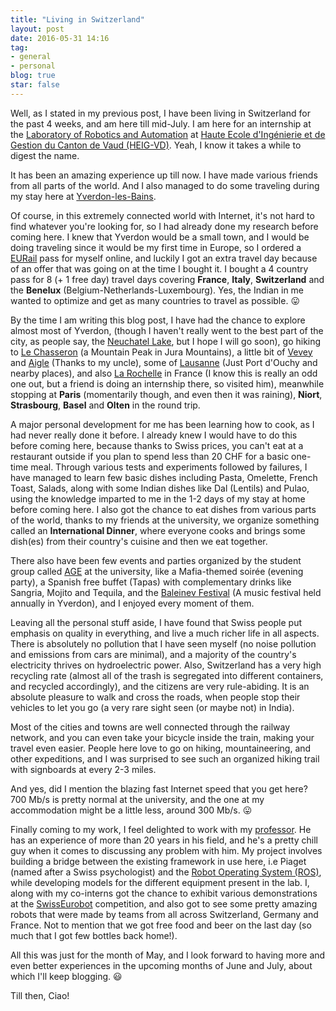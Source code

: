 ```yaml
---
title: "Living in Switzerland"
layout: post
date: 2016-05-31 14:16
tag:
- general
- personal
blog: true
star: false
---
```


Well, as I stated in my previous post, I have been living in Switzerland for the past 4 weeks, and am here till mid-July. I am here for an internship at the [Laboratory of Robotics and Automation](http://larae.populus.ch/) at [Haute Ecole d'Ingénierie et de Gestion du Canton de Vaud \(HEIG-VD\)](http://heig-vd.ch). Yeah, I know it takes a while to digest the name.

It has been an amazing experience up till now. I have made various friends from all parts of the world. And I also managed to do some traveling during my stay here at [Yverdon-les-Bains](https://goo.gl/maps/6XxTUR6P2R82).

Of course, in this extremely connected world with Internet, it's not hard to find whatever you're looking for, so I had already done my research before coming here. I knew that Yverdon would be a small town, and I would be doing traveling since it would be my first time in Europe, so I ordered a [EURail](http://www.eurail.com/) pass for myself online, and luckily I got an extra travel day because of an offer that was going on at the time I bought it. I bought a 4 country pass for 8 (+ 1 free day) travel days covering **France**, **Italy**, **Switzerland** and the **Benelux** (Belgium-Netherlands-Luxembourg). Yes, the Indian in me wanted to optimize and get as many countries to travel as possible. :stuck_out_tongue:

By the time I am writing this blog post, I have had the chance to explore almost most of Yverdon, (though I haven't really went to the best part of the city, as people say, the [Neuchatel Lake](https://en.wikipedia.org/wiki/Lake_Neuch%C3%A2tel), but I hope I will go soon), go hiking to [Le Chasseron](https://en.wikipedia.org/wiki/Le_Chasseron) (a Mountain Peak in Jura Mountains), a little bit of [Vevey](https://en.wikipedia.org/wiki/Vevey) and [Aigle](https://en.wikipedia.org/wiki/Aigle) (Thanks to my uncle), some of [Lausanne](https://en.wikipedia.org/wiki/Lausanne) (Just Port d'Ouchy and nearby places), and also [La Rochelle](https://en.wikipedia.org/wiki/La_Rochelle) in France (I know this is really an odd one out, but a friend is doing an internship there, so visited him), meanwhile stopping at **Paris** (momentarily though, and even then it was raining), **Niort**, **Strasbourg**, **Basel** and **Olten** in the round trip.

A major personal development for me has been learning how to cook, as I had never really done it before. I already knew I would have to do this before coming here, because thanks to Swiss prices, you can't eat at a restaurant outside if you plan to spend less than 20 CHF for a basic one-time meal. Through various tests and experiments followed by failures, I have managed to learn few basic dishes including Pasta, Omelette, French Toast, Salads, along with some Indian dishes like Dal (Lentils) and Pulao, using the knowledge imparted to me in the 1-2 days of my stay at home before coming here. I also got the chance to eat dishes from various parts of the world, thanks to my friends at the university, we organize something called an **International Dinner**, where everyone cooks and brings some dish(es) from their country's cuisine and then we eat together.

There also have been few events and parties organized by the student group called [AGE](https://www.facebook.com/age.heig.vd/) at the university, like a Mafia-themed soirée (evening party), a Spanish free buffet (Tapas) with complementary drinks like Sangria, Mojito and Tequila, and the [Baleinev Festival](https://fr.wikipedia.org/wiki/Baleinev_Festival) (A music festival held annually in Yverdon), and I enjoyed every moment of them.

Leaving all the personal stuff aside, I have found that Swiss people put emphasis on quality in everything, and live a much richer life in all aspects. There is absolutely no pollution that I have seen myself (no noise pollution and emissions from cars are minimal), and a majority of the country's electricity thrives on hydroelectric power. Also, Switzerland has a very high recycling rate (almost all of the trash is segregated into different containers, and recycled accordingly), and the citizens are very rule-abiding. It is an absolute pleasure to walk and cross the roads, when people stop their vehicles to let you go (a very rare sight seen (or maybe not) in India).

Most of the cities and towns are well connected through the railway network, and you can even take your bicycle inside the train, making your travel even easier. People here love to go on hiking, mountaineering, and other expeditions, and I was surprised to see such an organized hiking trail with signboards at every 2-3 miles.

And yes, did I mention the blazing fast Internet speed that you get here? 700 Mb/s is pretty normal at the university, and the one at my accommodation might be a little less, around 300 Mb/s. :stuck_out_tongue:

Finally coming to my work, I feel delighted to work with my [professor](http://jdze.populus.org/). He has an experience of more than 20 years in his field, and he's a pretty chill guy when it comes to discussing any problem with him. My project involves building a bridge between the existing framework in use here, i.e Piaget (named after a Swiss psychologist) and the [Robot Operating System (ROS)](http://www.ros.org/), while developing models for the different equipment present in the lab. I, along with my co-interns got the chance to exhibit various demonstrations at the [SwissEurobot](http://www.swisseurobot.ch/) competition, and also got to see some pretty amazing robots that were made by teams from all across Switzerland, Germany and France. Not to mention that we got free food and beer on the last day (so much that I got few bottles back home!).

All this was just for the month of May, and I look forward to having more and even better experiences in the upcoming months of June and July, about which I'll keep blogging. :smiley:

Till then, Ciao!

<!-- Commenting because too detailed.

Arriving here on the 4th of May, I was already tired because of the 14 hour flight, with the jet lag taking a toll on me, but I somehow managed to meet the guy who was going to meet me at the station, and found out he was also a student at the same university. I then had to meet my professor on that very day, and had no time to even lay my head down for a while. (Seriously? How can you schedule a meeting on that very day when your Asian intern has been traveling for more than half of the day?)

But anyways, I did what was expected from me, bought a train ticket, called up the guy, called back home to tell them that everything was alright and rushed to the platform to catch my train (At that time, I didn't realize that the tickets were valid for a given time, not just for a specific train). So as I waited, I turned on Wi-Fi on my phone, and connected to the free internet service provided by SBB (Swiss Rail Network), and I thought to myself, "I'll wait until it shows a 100 popups, and then prompt me to enter my details, and then will kill me with the slow speed that generally all the public free service networks are plagued with", but I was completely wrong. A single window appeared, of course they asked me to fill in my details, (They want to ensure you're living and you're human, and not a terminator who's barged into the train station), but once that was done, I was completely blown away with the speed. Lightning fast. Never expected from a free service. Holy Shit, Switzerland jumped even higher in my wish list of places to live at that moment. In no time, I was replying to messages on WhatsApp, browsing my feed on Instagram and even downloaded a full online map of some cities in Switzerland in few seconds. I was loving it, until my train arrived, and damn I had to let go of it.

I sat in the train, put my luggage on the side, and laid myself on the comfortable chair. As the train started moving, a thought of checking Wi-Fi on the train came to my mind, but "Naah.", it wasn't there. Well that was okay, I was just being too optimistic. Anyway, so I sat and admired the scenery outside as the train flew (literally) past those green fields and the misty mountains (Haha, Tolkien reference), but little did I know that I was going to see all that (and even better) again in the coming months. I slept for the rest of my time on the train, given the fact that I was so damn tired, but finally managed to make it to my destination. Met the guy, Ismael, nice fellow, he showed me around a little bit, and I also got to know that there was a 4 day weekend coming ahead of me (It was a Wednesday that day) on the account of Ascension Day (celebrated all across Europe), and I thought to myself whether that was a good thing or a bad thing. Had I known that earlier, I might have directly come on the 9th, would have spent some days with my Family, and not have been so stressed for 4 consecutive days to pack my stuff. But also on the other hand, I got 4 free days to relax, explore the place at my own pace, get settled down in the meantime. Given that I had no choice, so I had the latter.

I reached my accommodation in a few while, where I met my landlady who greeted me, and explained the whole system of the house in French, which was hard for me to understand (It is, even now, but I've got a little better), but I had Ismael translate everything for me, and in the end, she took me to my room.

The room was really nice, had a double bed, a sofa, two tables, a complete wardrobe, another rack, and a TV as well. She told me the TV wasn't working and she would call the guy who would fix that, but I just said that I don't really watch TV, and she could just skip doing that.

So I kept my stuff, took out the little gift that I had got for my professor, put it in my bag, and left for the university. Reached there at 4:30, met my [professor](http://jdze.populus.org/), and we sat down and discussed some things about my to-be project. He explained some of the stuff about his study in [Cognitics](http://cognitics.populus.ch/), and at some point, I was just nodding along, because I was too sleepy.

He left at 5:30, after which he told me we would meet the coming Monday, and I also gave him the gift that I had got from home (Indian Tea), then went to meet Ismael again. He had some work, so he told me to take the bus to the station, where I could buy the required stuff for the weekend (because all the other supermarkets were closed at the time), and then go back to my accommodation after that.

And, so I did, went back to my accommodation, changed my clothes, ate some of the food that I was carrying, and crashed on the bed. I woke up straight at 4 AM on the next day.

-->
